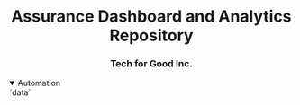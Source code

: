 <h1 align="center">Assurance Dashboard and Analytics Repository</h1>
<h3 align="center">Tech for Good Inc.</h3>

<details open>
  <summary>Automation</summary>
`data`

</details>
